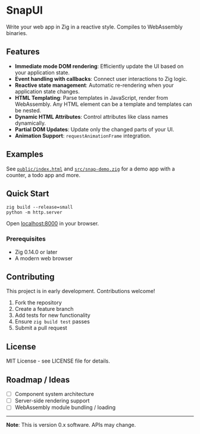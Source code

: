 # SnapUI

Write your web app in Zig in a reactive style. Compiles to WebAssembly binaries.

## Features

-   **Immediate mode DOM rendering**: Efficiently update the UI based on your application state.
-   **Event handling with callbacks**: Connect user interactions to Zig logic.
-   **Reactive state management**:  Automatic re-rendering when your application state changes.
-   **HTML Templating**: Parse templates in JavaScript, render from WebAssembly. Any HTML element can be a template and templates can be nested.
-   **Dynamic HTML Attributes**: Control attributes like class names dynamically.
-   **Partial DOM Updates**: Update only the changed parts of your UI.
-   **Animation Support**: `requestAnimationFrame` integration.

## Examples
See [`public/index.html`](public/index.html) and [`src/snap-demo.zig`](src/snap-demo.zig) for a demo app with a counter, a todo app and more.

## Quick Start

```console
zig build --release=small
python -m http.server
```
Open [localhost:8000](http://localhost:8000) in your browser.

### Prerequisites
- Zig 0.14.0 or later
- A modern web browser

## Contributing

This project is in early development. Contributions welcome!

1. Fork the repository
1. Create a feature branch
1. Add tests for new functionality
1. Ensure `zig build test` passes
1. Submit a pull request

## License

MIT License - see LICENSE file for details.

## Roadmap / Ideas

- [ ] Component system architecture
- [ ] Server-side rendering support
- [ ] WebAssembly module bundling / loading

---

**Note**: This is version 0.x software. APIs may change.